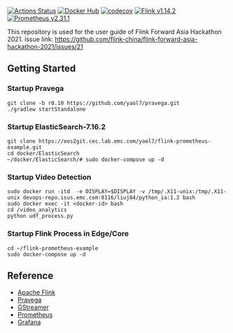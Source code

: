 [![Actions Status](https://github.com/mbode/flink-prometheus-example/workflows/Gradle/badge.svg)](https://github.com/mbode/flink-prometheus-example/actions)
[![Docker Hub](https://img.shields.io/docker/cloud/build/maximilianbode/flink-prometheus-example.svg)](https://hub.docker.com/r/maximilianbode/flink-prometheus-example)
[![codecov](https://codecov.io/gh/mbode/flink-prometheus-example/branch/master/graph/badge.svg)](https://codecov.io/gh/mbode/flink-prometheus-example)
[![Flink v1.14.2](https://img.shields.io/badge/flink-v1.14.2-blue.svg)](https://github.com/apache/flink/releases/tag/release-1.14.2)
[![Prometheus v2.31.1](https://img.shields.io/badge/prometheus-v2.31.1-blue.svg)](https://github.com/prometheus/prometheus/releases/tag/v2.31.1)

This repository is used for the user guide of Flink Forward Asia Hackathon 2021.
issue link: https://github.com/flink-china/flink-forward-asia-hackathon-2021/issues/21
## Getting Started

### Startup Pravega
```
git clone -b r0.10 https://github.com/yaol7/pravega.git
./gradlew startStandalone
```

### Startup ElasticSearch-7.16.2
```
git clone https://eos2git.cec.lab.emc.com/yaol7/flink-prometheus-example.git
cd docker/ElasticSearch
~/docker/ElasticSearch/# sudo docker-compose up -d
```
### Startup Video Detection
```
sudo docker run -itd  -e DISPLAY=$DISPLAY -v /tmp/.X11-unix:/tmp/.X11-unix devops-repo.isus.emc.com:8116/liuj84/python_ia:1.2 bash
sudo docker exec -it <docker-id> bash
cd /video_analytics
python udf_process.py
```

### Startup Flink Process in Edge/Core
```
cd ~/flink-prometheus-example
sudo docker-compose up -d
```

## Reference

- [Apache Flink](https://flink.apache.org)
- [Pravega](https://cncf.pravega.io/)
- [GStreamer](https://gstreamer.freedesktop.org/)
- [Prometheus](https://prometheus.io)
- [Grafana](https://grafana.com)

